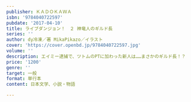```yaml
---
publisher: ＫＡＤＯＫＡＷＡ
isbn: '9784040722597'
pubdate: '2017-04-10'
title: ライブダンジョン！　２ 神竜人のギルド長
series: ''
author: dy冷凍／著 MikaPikazo／イラスト
cover: 'https://cover.openbd.jp/9784040722597.jpg'
volume: ''
description: エイミー逮捕で、ツトムのPTに加わった新人は……まさかのギルド長！？
price: '1200'
genre: ''
target: 一般
format: 単行本
content: 日本文学、小説・物語

---
```


